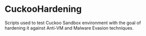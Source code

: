 # CuckooHardening
Scripts used to test Cuckoo Sandbox environment with the goal of hardening it against Anti-VM and Malware Evasion techniques.
